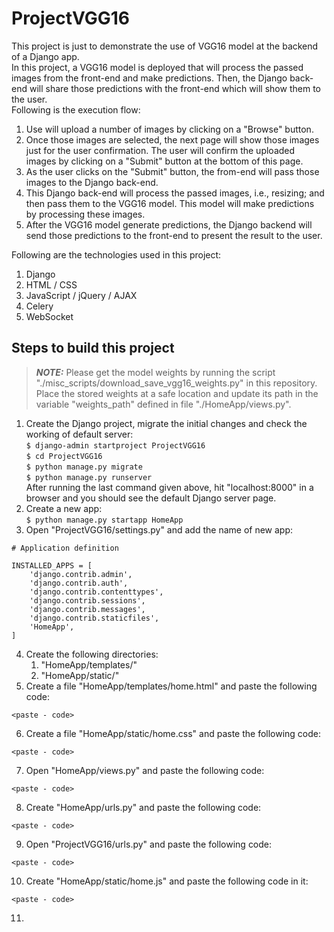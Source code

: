 # ProjectVGG16  
This project is just to demonstrate the use of VGG16 model at the backend of a Django app.  
In this project, a VGG16 model is deployed that will process the passed images from the front-end and make predictions. Then, the Django back-end will share those predictions with the front-end which will show them to the user.  
Following is the execution flow:  
1. Use will upload a number of images by clicking on a "Browse" button.  
2. Once those images are selected, the next page will show those images just for the user confirmation. The user will confirm the uploaded images by clicking on a "Submit" button at the bottom of this page.  
3. As the user clicks on the "Submit" button, the from-end will pass those images to the Django back-end.  
4. This Django back-end will process the passed images, i.e., resizing; and then pass them to the VGG16 model. This model will make predictions by processing these images.  
5. After the VGG16 model generate predictions, the Django backend will send those predictions to the front-end to present the result to the user.  
  
Following are the technologies used in this project:  
1. Django  
2. HTML / CSS  
3. JavaScript / jQuery / AJAX  
4. Celery  
5. WebSocket  
  
## Steps to build this project  
> **_NOTE:_** Please get the model weights by running the script "./misc_scripts/download_save_vgg16_weights.py" in this repository. Place the stored weights at a safe location and update its path in the variable "weights_path" defined in file "./HomeApp/views.py".  
1. Create the Django project, migrate the initial changes and check the working of default server:  
`$ django-admin startproject ProjectVGG16`  
`$ cd ProjectVGG16`  
`$ python manage.py migrate`  
`$ python manage.py runserver`  
After running the last command given above, hit "localhost:8000" in a browser and you should see the default Django server page.  
2. Create a new app:  
`$ python manage.py startapp HomeApp`  
3. Open "ProjectVGG16/settings.py" and add the name of new app:  
```commandline
# Application definition

INSTALLED_APPS = [
    'django.contrib.admin',
    'django.contrib.auth',
    'django.contrib.contenttypes',
    'django.contrib.sessions',
    'django.contrib.messages',
    'django.contrib.staticfiles',
    'HomeApp',
]
```  
4. Create the following directories:  
   1. "HomeApp/templates/"  
   2. "HomeApp/static/"  
5. Create a file "HomeApp/templates/home.html" and paste the following code:  
```commandline
<paste - code>
```  
6. Create a file "HomeApp/static/home.css" and paste the following code:  
```commandline
<paste - code>
```  
7. Open "HomeApp/views.py" and paste the following code:  
```commandline
<paste - code>
```  
8. Create "HomeApp/urls.py" and paste the following code:  
```commandline
<paste - code>
```  
9. Open "ProjectVGG16/urls.py" and paste the following code:  
```commandline
<paste - code>
```  
10. Create "HomeApp/static/home.js" and paste the following code in it:  
```commandline
<paste - code>
```  
11. 